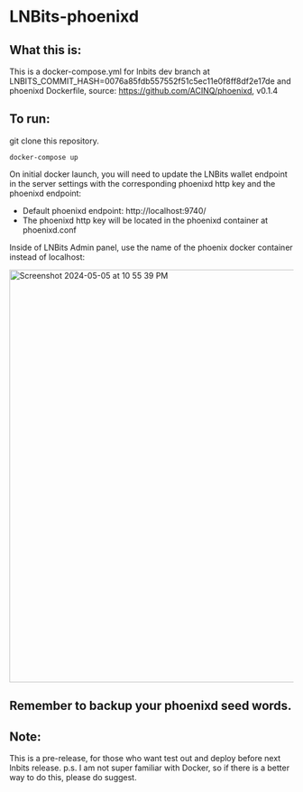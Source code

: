 # LNBits-phoenixd

## What this is:

This is a docker-compose.yml for lnbits dev branch at LNBITS_COMMIT_HASH=0076a85fdb557552f51c5ec11e0f8ff8df2e17de
and phoenixd Dockerfile, source: https://github.com/ACINQ/phoenixd, v0.1.4

## To run:

git clone this repository.

```
docker-compose up
```
On initial docker launch, you will need to update the LNBits wallet endpoint in the server
settings with the corresponding phoenixd http key and the phoenixd endpoint: 

- Default phoenixd endpoint: http://localhost:9740/ 
- The phoenixd http key will be located in the phoenixd container at phoenixd.conf

Inside of LNBits Admin panel, use the name of the phoenix docker container instead of localhost:

<img width="732" alt="Screenshot 2024-05-05 at 10 55 39 PM" src="https://github.com/bitkarrot/lnbits-phoenixd/assets/73979971/fbd565b0-d660-411e-bb68-0ba6c6923050">

## Remember to backup your phoenixd seed words.


## Note:

This is a pre-release, for those who want test out and deploy before next lnbits release.
p.s. I am not super familiar with Docker, so if there is a better way to do this, please do suggest. 
